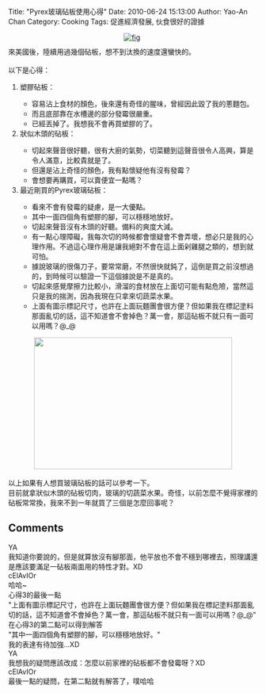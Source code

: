 Title: "Pyrex玻璃砧板使用心得"
Date: 2010-06-24 15:13:00
Author: Yao-An Chan
Category: Cooking
Tags: 促進經濟發展, 伙食很好的證據


<div class='post'>
<div style="margin: 0px auto 10px; text-align: center;"><a href="http://4.bp.blogspot.com/_mvtDPM7iODU/TCPSC56LMZI/AAAAAAAAHoY/iGOZpv4DZjU/s1600/YAN_9016.JPG"><img alt="fig" border="0" src="http://4.bp.blogspot.com/_mvtDPM7iODU/TCPSC56LMZI/AAAAAAAAHoY/iGOZpv4DZjU/s400/YAN_9016.JPG" /></a>&nbsp;</div>來美國後，陸續用過幾個砧板，想不到汰換的速度還蠻快的。<br /><br />以下是心得：<br /><ol><li>塑膠砧板：</li> <ul><li>容易沾上食材的顏色，後來還有奇怪的腥味，曾經因此毀了我的蔥麵包。</li><li>而且底部靠在水槽邊的部分發霉很嚴重。</li><li>已經丟掉了。我想我不會再買塑膠的了。</li></ul><li>狀似木頭的砧板：</li> <ul><li>切起來聲音很好聽，很有大廚的氣勢，切菜聽到這聲音很令人高興，算是令人滿意，比較貴就是了。</li><li>但還是沾上奇怪的顏色，我有點懷疑他有沒有發霉？</li><li>會想要再購買，可以賣便宜一點嗎？</li></ul><li>最近剛買的Pyrex玻璃砧板：</li> <ul><li>看來不會有發霉的疑慮，是一大優點。</li><li>其中一面四個角有塑膠的腳，可以穩穩地放好。</li><li>切起來聲音沒有木頭的好聽。備料的爽度大減。</li><li>有一點心理障礙，我每次切的時候都會懷疑會不會弄壞，想必只是我的心理作用。不過這心理作用是讓我絕對不會在這上面剁雞腿之類的，想到就可怕。</li><li>據說玻璃的很傷刀子，要常常磨，不然很快就鈍了，這倒是買之前沒想過的，到時候可以驗證一下這個據說是不是真的。</li><li>切起來感覺摩擦力比較小，滑溜的食材放在上面切可能有點危險，當然這只是我的揣測，因為我現在只拿來切蔬菜水果。</li><li>上面有圖示標記尺寸，也許在上面玩麵團會很方便？但如果我在標記塗料那面亂切的話，這不知道會不會掉色？萬一會，那這砧板不就只有一面可以用嗎？@_@</li></ul></ol><div class="separator" style="clear: both; text-align: center;"><a href="http://4.bp.blogspot.com/_mvtDPM7iODU/TCP3x-wDQbI/AAAAAAAAHow/AVh-NfiN8Zw/s1600/YAN_9012.JPG" imageanchor="1" style="margin-left: 1em; margin-right: 1em;"><img border="0" height="266" src="http://4.bp.blogspot.com/_mvtDPM7iODU/TCP3x-wDQbI/AAAAAAAAHow/AVh-NfiN8Zw/s400/YAN_9012.JPG" width="400" /></a></div><br />以上如果有人想買玻璃砧板的話可以參考一下。<br />目前就拿狀似木頭的砧板切肉，玻璃的切蔬菜水果。奇怪，以前怎麼不覺得家裡的砧板常常換，我來不到一年就買了三個是怎麼回事呢？<br /><ol></ol></div>
<h2>Comments</h2>
<div class='comments'>
<div class='comment'>
<div class='author'>YA</div>
<div class='content'>
我知道你要說的，但是就算放沒有腳那面，他平放也不會不穩到哪裡去，照理講還是應該要滿足一砧板兩面用的特性才對。XD</div>
</div>
<div class='comment'>
<div class='author'>cElAvIOr</div>
<div class='content'>
哈哈~<br />心得3的最後一點<br />&quot;上面有圖示標記尺寸，也許在上面玩麵團會很方便？但如果我在標記塗料那面亂切的話，這不知道會不會掉色？萬一會，那這砧板不就只有一面可以用嗎？@_@&quot; <br />在心得3的第二點可以得到解答<br />&quot;其中一面四個角有塑膠的腳，可以穩穩地放好。&quot;<br />我的表達有待加強...XD</div>
</div>
<div class='comment'>
<div class='author'>YA</div>
<div class='content'>
我想我的疑問應該改成：怎麼以前家裡的砧板都不會發霉呀？XD</div>
</div>
<div class='comment'>
<div class='author'>cElAvIOr</div>
<div class='content'>
最後一點的疑問，在第二點就有解答了，噗哈哈</div>
</div>
</div>
